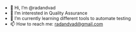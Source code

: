 - 👋 Hi, I’m @radandvad
- 👀 I’m interested in Quality Assurance
- 🌱 I’m currently learning different tools to automate testing
- 📫 How to reach me: radandvad@gmail.com

<!---
radandvad/radandvad is a ✨ special ✨ repository because its `README.md` (this file) appears on your GitHub profile.
You can click the Preview link to take a look at your changes.
--->
